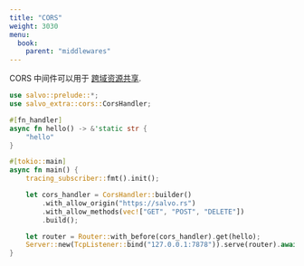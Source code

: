 ```yaml
---
title: "CORS"
weight: 3030
menu:
  book:
    parent: "middlewares"
---
```


CORS 中间件可以用于 [跨域资源共享](https://developer.mozilla.org/zh-CN/docs/Web/HTTP/CORS).

```rust
use salvo::prelude::*;
use salvo_extra::cors::CorsHandler;

#[fn_handler]
async fn hello() -> &'static str {
    "hello"
}

#[tokio::main]
async fn main() {
    tracing_subscriber::fmt().init();

    let cors_handler = CorsHandler::builder()
        .with_allow_origin("https://salvo.rs")
        .with_allow_methods(vec!["GET", "POST", "DELETE"])
        .build();

    let router = Router::with_before(cors_handler).get(hello);
    Server::new(TcpListener::bind("127.0.0.1:7878")).serve(router).await.unwrap();
}
```